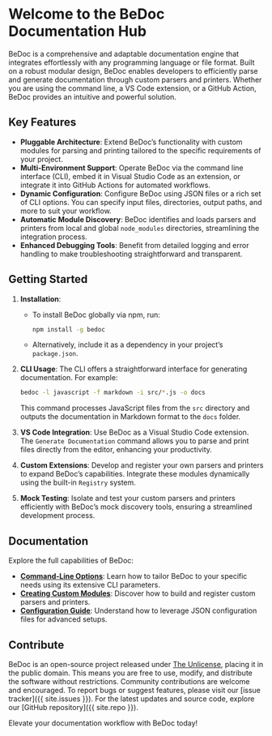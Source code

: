 # Welcome to the BeDoc Documentation Hub

BeDoc is a comprehensive and adaptable documentation engine that integrates effortlessly with any programming language or file format. Built on a robust modular design, BeDoc enables developers to efficiently parse and generate documentation through custom parsers and printers. Whether you are using the command line, a VS Code extension, or a GitHub Action, BeDoc provides an intuitive and powerful solution.

## Key Features

- **Pluggable Architecture**: Extend BeDoc’s functionality with custom modules for parsing and printing tailored to the specific requirements of your project.
- **Multi-Environment Support**: Operate BeDoc via the command line interface (CLI), embed it in Visual Studio Code as an extension, or integrate it into GitHub Actions for automated workflows.
- **Dynamic Configuration**: Configure BeDoc using JSON files or a rich set of CLI options. You can specify input files, directories, output paths, and more to suit your workflow.
- **Automatic Module Discovery**: BeDoc identifies and loads parsers and printers from local and global `node_modules` directories, streamlining the integration process.
- **Enhanced Debugging Tools**: Benefit from detailed logging and error handling to make troubleshooting straightforward and transparent.

## Getting Started

1. **Installation**:
   - To install BeDoc globally via npm, run:
     ```bash
     npm install -g bedoc
     ```
   - Alternatively, include it as a dependency in your project’s `package.json`.

2. **CLI Usage**:
   The CLI offers a straightforward interface for generating documentation. For example:
   ```bash
   bedoc -l javascript -f markdown -i src/*.js -o docs
   ```
   This command processes JavaScript files from the `src` directory and outputs the documentation in Markdown format to the `docs` folder.

3. **VS Code Integration**:
   Use BeDoc as a Visual Studio Code extension. The `Generate Documentation` command allows you to parse and print files directly from the editor, enhancing your productivity.

4. **Custom Extensions**:
   Develop and register your own parsers and printers to expand BeDoc’s capabilities. Integrate these modules dynamically using the built-in `Registry` system.

5. **Mock Testing**:
   Isolate and test your custom parsers and printers efficiently with BeDoc’s mock discovery tools, ensuring a streamlined development process.

## Documentation

Explore the full capabilities of BeDoc:

- **[Command-Line Options](#)**: Learn how to tailor BeDoc to your specific needs using its extensive CLI parameters.
- **[Creating Custom Modules](#)**: Discover how to build and register custom parsers and printers.
- **[Configuration Guide](#)**: Understand how to leverage JSON configuration files for advanced setups.

## Contribute

BeDoc is an open-source project released under [The Unlicense](https://unlicense.org), placing it in the public domain. This means you are free to use, modify, and distribute the software without restrictions. Community contributions are welcome and encouraged. To report bugs or suggest features, please visit our [issue tracker]({{ site.issues }}). For the latest updates and source code, explore our [GitHub repository]({{ site.repo }}).

Elevate your documentation workflow with BeDoc today!
